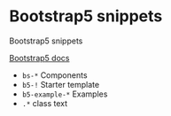 # Bootstrap5 snippets

Bootstrap5 snippets

[Bootstrap5 docs](https://getbootstrap.com/docs/5.0/)

- `bs-*` Components
- `b5-!` Starter template
- `b5-example-*` Examples
- `.*` class text